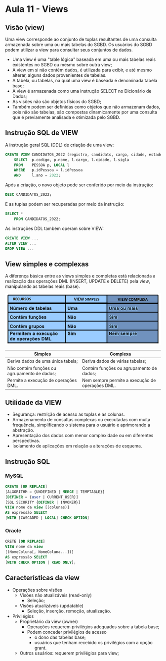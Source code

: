 # Aula 11 - Views

## Visão (view)

Uma view corresponde ao conjunto de tuplas resultantes de uma consulta armazenada sobre uma ou mais tabelas do SGBD. Os usuários do SGBD podem utilizar a view para consultar seus conjuntos de dados.

- Uma view é uma "table lógica" baseada em uma ou mais tabelas reais existentes no SGBD ou mesmo sobre outra view;
- A view em si não contém dados, é utilizada para exibir, e até mesmo alterar, alguns dados provenientes de tabelas.
- A tabela, ou tabelas, na qual uma view é baseada é denominada tabela base;
- A view é armazenada como uma instrução SELECT no Dicionário de Dados;
- As visões não são objetos físicos do SGBD;
- Também podem ser definidas como objetos que não armazenam dados, pois não são tabelas, são compostas dinamicamente por uma consulta que é previamente analisada e otimizada pelo SGBD.

## Instrução SQL de VIEW

A instrução geral SQL (DDL) de criação de uma view:

```sql
CREATE VIEW CANDIDATOS_2022 (registro, candidato, cargo, cidade, estado) AS 
    SELECT  p.codigo, p.nome, l.cargo, l.cidade, l.sigla
    FROM    PESSOA p, LOCAL l
    WHERE   p.idPessoa = l.idPessoa
    AND     l.ano = 2022;
```

Após a criação, o novo objeto pode ser conferido por meio da instrução:

```sql
DESC CANDIDATOS_2022;
```

E as tuplas podem ser recuperadas por meio da instrução:

```sql
SELECT * 
    FROM CANDIDATOS_2022;
```

As instruções DDL também operam sobre VIEW:

```sql
CREATE VIEW ...
ALTER VIEW ...
DROP VIEW ...
```

## View simples e complexas

A diferença básica entre as views simples e completas está relacionada a realização das operações DML (INSERT, UPDATE e DELETE) pela *view*, manipulando as tabelas reais (base).

![](imgs/14-41-10.png)

|Simples|Complexa|
|-|-|
|Deriva dados de uma única tabela;| Deriva dados de várias tabelas;|
|Não contém funções ou agrupamento de dados;|Contém funções ou agrupamento de dados;|
|Permite a execução de operações DML.|Nem sempre permite a execução de operações DML.|

## Utilidade da VIEW

- Segurança: restrição de acesso as tuplas e as colunas.
- Armazenamento de consultas complexas ou executadas com muita frequência, simplificando o sistema para o usuário e aprimorando a abstração.
- Apresentação dos dados com menor complexidade ou em diferentes perspectivas.
- Isolamento de aplicações em relação a alterações de esquema.

## Instrução SQL

### MySQL

```sql
CREATE [OR REPLACE]
[ALGORITHM = {UNDEFINED | MERGE | TEMPTABLE}]
[DEFINER = {user | CURRENT_USER}]
[SQL SECURITY {DEFINER | INVOKER}]
VIEW nome da view [(colunas)]
AS expressão SELECT
[WITH [CASCADED | LOCAL] CHECK OPTION]
```

### Oracle

```sql
CRETE [OR REPLACE]
VIEW nome da view
[(NomeColuna[, NomeColuna...])]
AS expressão SELECT
[WITH CHECK OPTION | READ ONLY];
```

## Características da view

- Operações sobre visões
  - Visões não atualizáveis (read-only)
    - Seleção;
  - Visões atualizáveis (updatable)
    - Seleção, inserção, remoção, atualização.
- Privilégios
  - Proprietário da view (owner)
    - Operações requerem privilégios adequados sobre a tabela base;
    - Podem conceder privilégios de acesso
      - o dono das tabelas base;
      - usuários que tenham recebido os privilégios com a opção grant.
  - Outros usuários: requerem privilégios para view;


